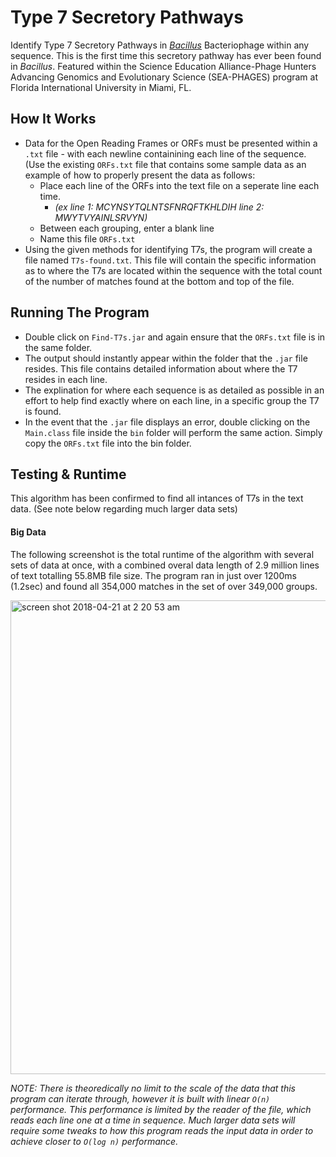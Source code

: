 # Type 7 Secretory Pathways
Identify Type 7 Secretory Pathways in [*Bacillus*](https://www.ncbi.nlm.nih.gov/books/NBK7699/) Bacteriophage within any sequence. This is the first time this secretory pathway has ever been found in *Bacillus*. Featured within the Science Education Alliance-Phage Hunters Advancing Genomics and Evolutionary Science (SEA-PHAGES) program at Florida International University in Miami, FL.

## How It Works
- Data for the Open Reading Frames or ORFs must be presented within a `.txt` file - with each newline containining each line of the sequence. (Use the existing `ORFs.txt` file that contains some sample data as an example of how to properly present the data as follows:
  - Place each line of the ORFs into the text file on a seperate line each time. 
    - *(ex line 1: MCYNSYTQLNTSFNRQFTKHLDIH line 2: MWYTVYAINLSRVYN)*
  - Between each grouping, enter a blank line
  - Name this file `ORFs.txt`
- Using the given methods for identifying T7s, the program will create a file named `T7s-found.txt`. This file will contain the specific information as to where the T7s are located within the sequence with the total count of the number of matches found at the bottom and top of the file. 

## Running The Program
- Double click on `Find-T7s.jar` and again ensure that the `ORFs.txt` file is in the same folder.
- The output should instantly appear within the folder that the `.jar` file resides. This file contains detailed information about where the T7 resides in each line. 
- The explination for where each sequence is as detailed as possible in an effort to help find exactly where on each line, in a specific group the T7 is found.
- In the event that the `.jar` file displays an error, double clicking on the `Main.class` file inside the `bin` folder will perform the same action. Simply copy the `ORFs.txt` file into the bin folder.

## Testing & Runtime
This algorithm has been confirmed to find all intances of T7s in the text data. (See note below regarding much larger data sets)

#### Big Data
The following screenshot is the total runtime of the algorithm with several sets of data at once, with a combined overal data length of 2.9 million lines of text totalling 55.8MB file size. The program ran in just over 1200ms (1.2sec) and found all 354,000 matches in the set of over 349,000 groups.

<img width="758" alt="screen shot 2018-04-21 at 2 20 53 am" src="https://user-images.githubusercontent.com/22202975/39081191-d3b4e1de-450a-11e8-8316-1f80eb3cfe61.png">

*NOTE: There is theoredically no limit to the scale of the data that this program can iterate through, however it is built with linear `O(n)` performance. This performance is limited by the reader of the file, which reads each line one at a time in sequence. Much larger data sets will require some tweaks to how this program reads the input data in order to achieve closer to `O(log n)` performance.*
